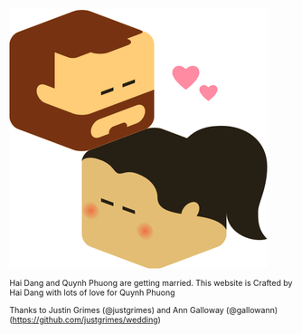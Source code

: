 ![wedding](/images/wedding_sticker.png?raw=true "Merging")

Hai Dang and Quynh Phuong are getting married. 
This website is Crafted by Hai Dang with lots of love for Quynh Phuong</p>
Thanks to Justin Grimes (@justgrimes) and Ann Galloway (@gallowann) (https://github.com/justgrimes/wedding)


